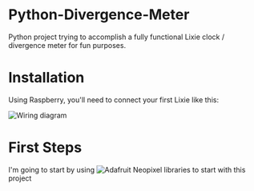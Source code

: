 # Python-Divergence-Meter

Python project trying to accomplish a fully functional Lixie clock / divergence meter for fun purposes.

# Installation

Using Raspberry, you'll need to connect your first Lixie like this:

![Wiring diagram](http://i.imgur.com/PyvOyog.png)

# First Steps

I'm going to start by using ![Adafruit Neopixel](https://github.com/adafruit/Adafruit_CircuitPython_NeoPixel/README.rst) libraries to start with this project
